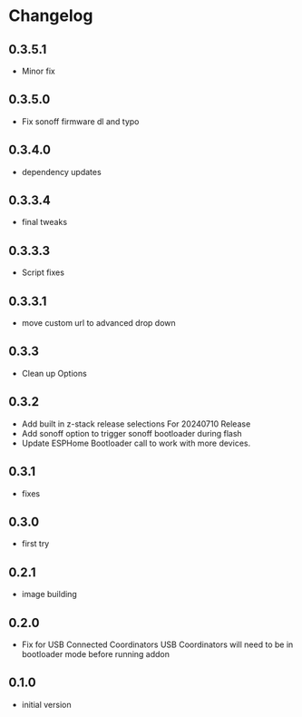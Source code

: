 # Changelog

## 0.3.5.1
- Minor fix

## 0.3.5.0
- Fix sonoff firmware dl and typo

## 0.3.4.0
- dependency updates

## 0.3.3.4
- final tweaks

## 0.3.3.3
- Script fixes

## 0.3.3.1
- move custom url to advanced drop down

## 0.3.3
- Clean up Options

## 0.3.2
- Add built in z-stack release selections For 20240710 Release
- Add sonoff option to trigger sonoff bootloader during flash
- Update ESPHome Bootloader call to work with more devices.

## 0.3.1
- fixes

## 0.3.0
- first try

## 0.2.1

- image building

## 0.2.0

- Fix for USB Connected Coordinators 
  USB Coordinators will need to be in bootloader mode before running addon

## 0.1.0

- initial version
